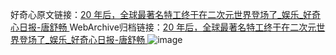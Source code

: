 好奇心原文链接：[20 年后，全球最著名特工终于在二次元世界登场了_娱乐_好奇心日报-唐舒畅 ](https://www.qdaily.com/articles/11740.html)
WebArchive归档链接：[20 年后，全球最著名特工终于在二次元世界登场了_娱乐_好奇心日报-唐舒畅 ](http://web.archive.org/web/20190623171005/https://www.qdaily.com/articles/11740.html)
![image](http://ww3.sinaimg.cn/large/007d5XDply1g3wak08r6uj30u03oe4qp)